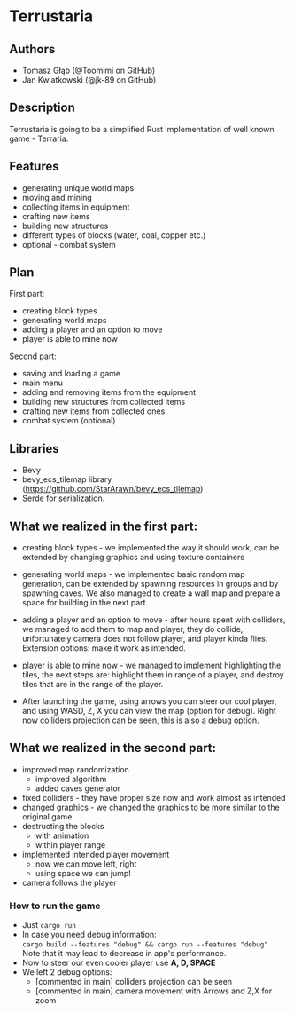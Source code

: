 # Terrustaria

## Authors
- Tomasz Głąb (@Toomimi on GitHub)
- Jan Kwiatkowski (@jk-89 on GitHub)

## Description
Terrustaria is going to be a simplified Rust implementation of well known game - Terraria.

## Features
- generating unique world maps
- moving and mining
- collecting items in equipment
- crafting new items
- building new structures
- different types of blocks (water, coal, copper etc.)
- optional - combat system

## Plan
First part:
- creating block types
- generating world maps
- adding a player and an option to move
- player is able to mine now

Second part:
- saving and loading a game
- main menu
- adding and removing items from the equipment
- building new structures from collected items
- crafting new items from collected ones
- combat system (optional)

## Libraries
- Bevy
- bevy_ecs_tilemap library (https://github.com/StarArawn/bevy_ecs_tilemap)
- Serde for serialization.

## What we realized in the first part:
- creating block types - we implemented the way it should work, can be extended by changing graphics and using texture containers
- generating world maps - we implemented basic random map generation, can be extended by spawning resources in groups and by spawning caves. We also managed to create a wall map and prepare a space for building in the next part.
- adding a player and an option to move - after hours spent with colliders, we managed to add them to map and player, they do collide, unfortunately camera does not follow player, and player kinda flies. Extension options: make it work as intended.
- player is able to mine now - we managed to implement highlighting the tiles, the next steps are: highlight them in range of a player, and destroy tiles that are in the range of the player.

- After launching the game, using arrows you can steer our cool player, and using WASD, Z, X you can view the map (option for debug). Right now colliders projection can be seen, this is also a debug option.

## What we realized in the second part:
- improved map randomization
  - improved algorithm
  - added caves generator
- fixed colliders - they have proper size now and work almost as intended
- changed graphics - we changed the graphics to be more similar to the original game
- destructing the blocks
  - with animation
  - within player range
- implemented intended player movement
  - now we can move left, right
  - using space we can jump!
- camera follows the player



### How to run the game
- Just `cargo run`
- In case you need debug information:  
  `cargo build --features "debug" && cargo run --features "debug"`  
  Note that it may lead to decrease in app's performance.
- Now to steer our even cooler player use **A, D, SPACE** 
- We left 2 debug options:
  - [commented in main] colliders projection can be seen
  - [commented in main] camera movement with Arrows and Z,X for zoom 